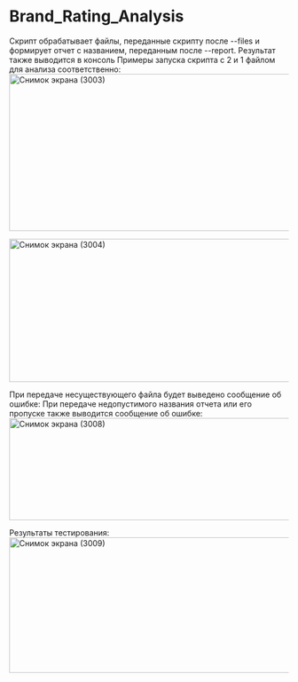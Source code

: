 # Brand_Rating_Analysis
Скрипт обрабатывает файлы, переданные скрипту после --files и формирует отчет с названием, переданным после --report. Результат также выводится в консоль
Примеры запуска скрипта с 2 и 1 файлом для анализа соответственно:
<img width="1516" height="283" alt="Снимок экрана (3003)" src="https://github.com/user-attachments/assets/3ed1e115-b8fc-46a7-af6c-b7cc118e4818" />

<img width="1348" height="258" alt="Снимок экрана (3004)" src="https://github.com/user-attachments/assets/fda28e2d-540e-4b90-a4ee-e4f4702568b1" />

При передаче несуществующего файла будет выведено сообщение об ошибке:
При передаче недопустимого названия отчета или его пропуске также выводится сообщение об ошибке:
<img width="1274" height="184" alt="Снимок экрана (3008)" src="https://github.com/user-attachments/assets/0742c8ac-f83d-4aa2-91f1-3a2de7f31251" />

Результаты тестирования:
<img width="1363" height="244" alt="Снимок экрана (3009)" src="https://github.com/user-attachments/assets/4c9978eb-5c94-4dfb-bc45-ff1e52744ab6" />
